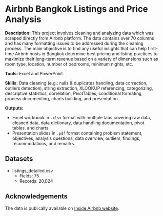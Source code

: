 # Airbnb Bangkok Listings and Price Analysis

**Description:** This project involves cleaning and analyzing data which was scraped directly from Airbnb platform. The data contains over 70 columns and has many formatting issues to be addressed during the cleaning process. The main objective is to find any useful insights that can help first-time Airbnb hosts in Bangkok determine best pricing and listing practices to maximize their long-term revenue based on a variety of dimensions such as room type, location, number of bedrooms, minimum nights, etc.

**Tools:** Excel and PowerPoint.

**Skills:** Data cleaning (e.g.: nulls & duplicates handling, data correction, outliers detection), string extraction, XLOOKUP referencing, categorizing, descriptive statistics, correlation, PivotTables, conditional formating, process documenting, charts building, and presentation.

**Outputs:**  
- Excel workbook in `.xlsx` format with multiple tabs covering raw data, cleaned data, data dictionary, data handling documentation, pivot tables, and charts.
- Presentation slides in `.pdf` format containing problem statement, objectives, analysis questions, data overview, outliers, findings, recommodations, and remarks.

## Datasets
- listings_detailed.csv  
  - Fields: 75  
  - Records: 20,824

## Acknowledgements
The data is publically available on [Inside Airbnb website](http://insideairbnb.com/get-the-data).

